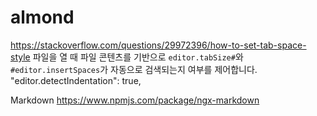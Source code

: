 # almond

https://stackoverflow.com/questions/29972396/how-to-set-tab-space-style
파일을 열 때 파일 콘텐츠를 기반으로 `editor.tabSize#`와  `#editor.insertSpaces`가 자동으로 검색되는지 여부를 제어합니다.
"editor.detectIndentation": true,

Markdown
https://www.npmjs.com/package/ngx-markdown 